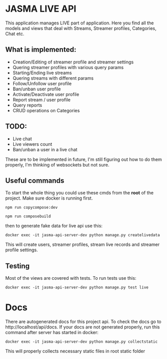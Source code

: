 # JASMA LIVE API

This application manages LIVE part of application. Here you find all the models and views that deal with Streams, Streamer profiles, Categories, Chat etc.

## What is implemented:

-   Creation/Editing of streamer profile and streamer settings
-   Quering streamer profiles with various query params
-   Starting/Ending live streams
-   Quering streams with different params
-   Follow/Unfollow user profile
-   Ban/unban user profile
-   Activate/Deactivate user profile
-   Report stream / user profile
-   Query reports
-   CRUD operations on Categories

## TODO:

-   Live chat
-   Live viewers count
-   Ban/unban a user in a live chat

These are to be implemented in future, I'm still figuring out how to do them properly, I'm thinking of websockets but not sure.

## Useful commands

To start the whole thing you could use these cmds from the <strong>root</strong> of the project. Make sure docker is running first.

```
npm run copycompose:dev

npm run composebuild

```

then to generate fake data for live api use this:

```
docker exec -it jasma-api-server-dev python manage.py createlivedata
```

This will create users, streamer profiles, stream live records and streamer profile settings.

## Testing

Most of the views are covered with tests. To run tests use this:

```
docker exec -it jasma-api-server-dev python manage.py test live
```

# Docs

There are autogenerated docs for this project api. To check the docs go to http://localhost/api/docs. If your docs are not generated properly, run this command after server has started in docker:

```
docker exec -it jasma-api-server-dev python manage.py collectstatic
```

This will properly collects necessary static files in root static folder

